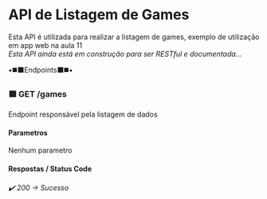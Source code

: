 # API de Listagem de Games
Esta API é utilizada para realizar a listagem de games, exemplo de utilização em app web na aula 11
<br>
<i>
Esta API ainda está em construção para ser RESTful e documentada...
</i>
<br>

:black_small_square::black_medium_square::black_large_square:Endpoints:black_large_square::black_medium_square::black_small_square:		

### :green_square: GET /games
Endpoint responsável pela listagem de dados

#### Parametros
Nenhum parametro

#### Respostas / Status Code
###### :heavy_check_mark: 200 -> <i>Sucesso</i>
